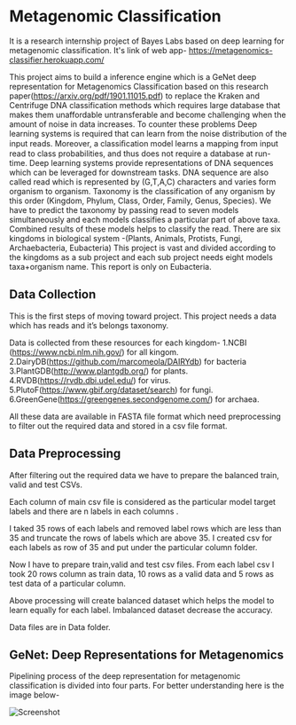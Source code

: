 # Metagenomic Classification

It is a research internship project of Bayes Labs based on deep learning for metagenomic classification.
It's link of web app- https://metagenomics-classifier.herokuapp.com/


This project aims to build a inference engine which is a GeNet deep representation for Metagenomics Classification based on this research paper(https://arxiv.org/pdf/1901.11015.pdf) to replace the Kraken and Centrifuge DNA classification methods which
requires large database that makes them unaffordable untransferable and become challenging when the amount of noise in data increases. To counter these problems Deep learning systems is required that can learn from the noise distribution of the input reads.
Moreover, a classiﬁcation model learns a mapping from input read to class probabilities, and thus does not require a database at run-time. Deep learning systems provide representations of DNA sequences which can be leveraged for downstream tasks.
DNA sequence are also called read which is represented by (G,T,A,C) characters and varies form organism to organism.
Taxonomy is the classification of any organism by this order (Kingdom, Phylum, Class, Order, Family, Genus, Species).
We have to predict the taxonomy by passing read to seven models simultaneously and each models classifies a particular part of above taxa. Combined results of these models helps to classify the read.
There are six kingdoms in biological system -(Plants, Animals, Protists, Fungi, Archaebacteria, Eubacteria)
This project is vast and divided according to the kingdoms as a sub project and each sub project needs eight models taxa+organism name. This report is only on Eubacteria.

## Data Collection

This is the first steps of moving toward project. This project needs a data which has reads and it’s belongs taxonomy.

Data is collected from these resources for each kingdom-
1.NCBI (https://www.ncbi.nlm.nih.gov/) for all kingom.
2.DairyDB(https://github.com/marcomeola/DAIRYdb) for bacteria
3.PlantGDB(http://www.plantgdb.org/) for plants.
4.RVDB(https://rvdb.dbi.udel.edu/) for virus.
5.PlutoF(https://www.gbif.org/dataset/search) for fungi.
6.GreenGene(https://greengenes.secondgenome.com/) for archaea.

All these data are available in FASTA file format which need preprocessing to filter out the required data and stored in a csv file format. 

## Data Preprocessing

After filtering out the required data we have to prepare the balanced train, valid and test CSVs.

Each column of main csv file is considered as the particular model target labels and there are n labels in each columns .

I taked 35 rows of each labels and removed label rows which are less than 35 and truncate the rows of labels which are above 35. I created csv for each labels as row of 35 and put under the particular column folder.

Now I have to prepare train,valid and test csv files. From each label csv I took 20 rows column as train data, 10 rows as a valid data and 5 rows as test data of a particular column.

Above processing will create balanced dataset which helps the model to learn equally for each label. Imbalanced dataset decrease the accuracy.

Data files are in Data folder.

## GeNet: Deep Representations for Metagenomics

Pipelining process of the deep representation for metagenomic 
classification is divided into four parts. For better understanding here is the image below-

![Screenshot](screenshot.png)
